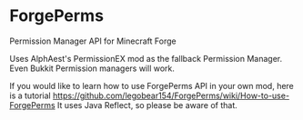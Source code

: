 ForgePerms
==========

Permission Manager API for Minecraft Forge

Uses AlphAest's PermissionEX mod as the fallback Permission Manager. Even Bukkit Permission managers will work.

If you would like to learn how to use ForgePerms API in your own mod, here is a tutorial https://github.com/legobear154/ForgePerms/wiki/How-to-use-ForgePerms
It uses Java Reflect, so please be aware of that.
